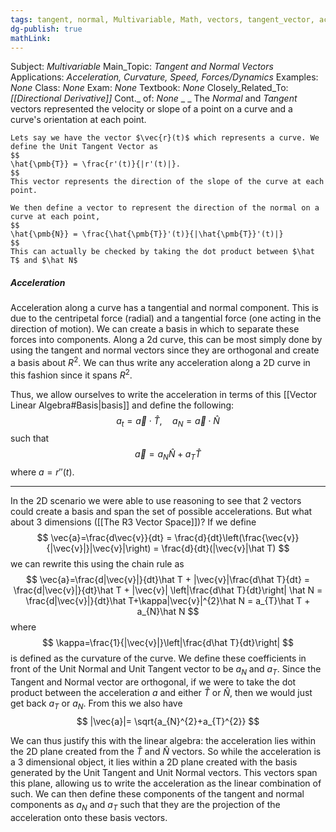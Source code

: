 ```yaml
---
tags: tangent, normal, Multivariable, Math, vectors, tangent_vector, acceleration, unit_tangent, unit_normal, 
dg-publish: true
mathLink: 
---
```

Subject: _Multivariable_
Main\_Topic: _Tangent and Normal Vectors_
Applications: _Acceleration, Curvature, Speed, Forces/Dynamics_
Examples: _None_
Class: _None_
Exam: _None_
Textbook: _None_
Closely\_Related\_To: _[[Directional Derivative]]_
Cont.\_ of: _None_ 
_
_
The _Normal_ and _Tangent_ vectors represented the velocity or slope of a point on a curve and a curve's orientation at each point. 

```ad-Definition
Lets say we have the vector $\vec{r}(t)$ which represents a curve. We define the Unit Tangent Vector as 
$$
\hat{\pmb{T}} = \frac{r'(t)}{|r'(t)|}.
$$
This vector represents the direction of the slope of the curve at each point.

We then define a vector to represent the direction of the normal on a curve at each point, 
$$
\hat{\pmb{N}} = \frac{\hat{\pmb{T}}'(t)}{|\hat{\pmb{T}}'(t)|}
$$
This can actually be checked by taking the dot product between $\hat T$ and $\hat N$
```

##### Acceleration
Acceleration along a curve has a tangential and normal component. This is due to the centripetal force (radial) and a tangential force (one acting in the direction of motion). We can create a basis in which to separate these forces into components. Along a 2d curve, this can be most simply done by using the tangent and normal vectors since they are orthogonal and create a basis about $R^{2}$. We can thus write any acceleration along a 2D curve in this fashion since it spans $R^{2}$. 

Thus, we allow ourselves to write the acceleration in terms of this [[Vector Linear Algebra#Basis|basis]] and define the following:
$$
a_{t}=\vec{a}\cdot \hat T , \quad a_{N}=\vec{a}\cdot \hat N
$$
such that 
$$
\vec{a}=a_{N}\hat N + a_{T}\hat T
$$
where $a=r''(t)$. 

---
In the 2D scenario we were able to use reasoning to see that 2 vectors could create a basis and span the set of possible accelerations. But what about 3 dimensions ([[The R3 Vector Space]])? If we define 
$$
\vec{a}=\frac{d\vec{v}}{dt} = \frac{d}{dt}\left(\frac{\vec{v}}{|\vec{v}|}|\vec{v}|\right) = \frac{d}{dt}(|\vec{v}|\hat T)  
$$
we can rewrite this using the chain rule as 
$$
\vec{a}=\frac{d|\vec{v}|}{dt}\hat T + |\vec{v}|\frac{d\hat T}{dt} = \frac{d|\vec{v}|}{dt}\hat T + |\vec{v}| \left|\frac{d\hat T}{dt}\right| \hat N = \frac{d|\vec{v}|}{dt}\hat T+\kappa|\vec{v}|^{2}\hat N = a_{T}\hat T + a_{N}\hat N
$$
where 
$$
\kappa=\frac{1}{|\vec{v}|}\left|\frac{d\hat T}{dt}\right|
$$
is defined as the curvature of the curve. We define these coefficients in front of the Unit Normal and Unit Tangent vector to be $a_{N}$ and $a_{T}$. Since the Tangent and Normal vector are orthogonal, if we were to take the dot product between the acceleration $a$ and either $\hat T$ or $\hat N$, then we would just get back $a_T$ or $a_{N}$. From this we also have
$$
|\vec{a}|= \sqrt{a_{N}^{2}+a_{T}^{2}}
$$

We can thus justify this with the linear algebra: the acceleration lies within the 2D plane created from the $\hat T$ and $\hat N$ vectors. So while the acceleration is a 3 dimensional object, it lies within a 2D plane created with the basis generated by the Unit Tangent and Unit Normal vectors. This vectors span this plane, allowing us to write the acceleration as the linear combination of such. We can then define these components of the tangent and normal components as $a_{N}$ and $a_{T}$ such that they are the projection of the acceleration onto these basis vectors.